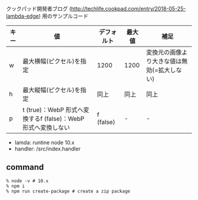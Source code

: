 クックパッド開発者ブログ (http://techlife.cookpad.com/entry/2018-05-25-lambda-edge) 用のサンプルコード

|キー|値|デフォルト|最大値|補足|
|---|---|---|---|---|
|w|最大横幅(ピクセル)を指定|1200|1200|変換元の画像より大きな値は無効(=拡大しない)|
|h|最大縦幅(ピクセル)を指定|同上|同上|同上|
|p|t (true)：WebP 形式へ変換するf (false)：WebP 形式へ変換しない|f (false)|-|-|

- lamda: runtine node 10.x
- handler: /src/index.handler

## command

```shell
% node -v # 10.x
% npm i
% npm run create-package # create a zip package
```
